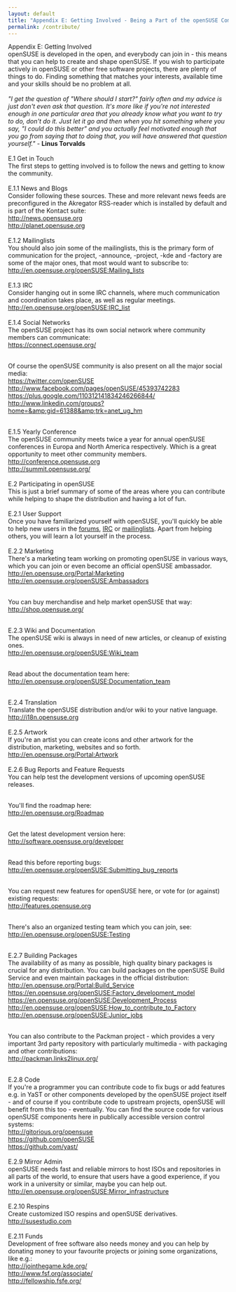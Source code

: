 ```yaml
---
layout: default
title: "Appendix E: Getting Involved - Being a Part of the openSUSE Community and How to Contribute"
permalink: /contribute/
---
```


<div class="os1">Appendix E: Getting Involved</div>
openSUSE is developed in the open, and everybody can join in - this means that you can help to create and shape openSUSE. If you wish to participate actively in openSUSE or other free software projects, there are plenty of things to do. Finding something that matches your interests, available time and your skills should be no problem at all.<br /><br />

<div class="tip"><em>"I get the question of "Where should I start?" fairly often and my advice is just don't even ask that question. It's more like if you're not interested enough in one particular area that you already know what you want to try to do, don't do it. Just let it go and then when you hit something where you say, "I could do this better" and you actually feel motivated enough that you go from saying that to doing that, you will have answered that question yourself."</em> - <b>Linus Torvalds</b></div><br />


<div class="os2">E.1 Get in Touch</div>
The first steps to getting involved is to follow the news and getting to know the community.<br /><br />


<div class="os3">E.1.1 News and Blogs</div>
Consider following these sources. These and more relevant news feeds are preconfigured in the Akregator RSS-reader which is installed by default and is part of the Kontact suite:<br />
<a href="http://news.opensuse.org" target="_blank">http://news.opensuse.org</a><br />
<a href="http://planet.opensuse.org" target="_blank">http://planet.opensuse.org</a><br /><br />


<div class="os3">E.1.2 Mailinglists</div>
You should also join some of the mailinglists, this is the primary form of communication for the project, -announce, -project, -kde and -factory are some of the major ones, that most would want to subscribe to:<br />
<a href="http://en.opensuse.org/openSUSE:Mailing_lists" target="_blank">http://en.opensuse.org/openSUSE:Mailing_lists</a><br /><br />


<div class="os3">E.1.3 IRC</div>
Consider hanging out in some IRC channels, where much communication and coordination takes place, as well as regular meetings.<br />
<a href="http://en.opensuse.org/openSUSE:IRC_list" target="_blank">http://en.opensuse.org/openSUSE:IRC_list</a><br /><br />

<div class="os3">E.1.4 Social Networks</div>
The openSUSE project has its own social network where community members can communicate:<br />
<a href="https://connect.opensuse.org/" target="_blank">https://connect.opensuse.org/</a><br /><br />

Of course the openSUSE community is also present on all the major social media:<br />
<a href="https://twitter.com/openSUSE" target="_blank">https://twitter.com/openSUSE</a><br /> 
<a href="http://www.facebook.com/pages/openSUSE/45393742283" target="_blank">http://www.facebook.com/pages/openSUSE/45393742283</a><br />
<a href="https://plus.google.com/110312141834246266844/" target="_blank">https://plus.google.com/110312141834246266844/</a><br />
<a href="http://www.linkedin.com/groups?home=&amp;gid=61388&amp;trk=anet_ug_hm" target="_blank">http://www.linkedin.com/groups?home=&amp;gid=61388&amp;trk=anet_ug_hm</a><br /><br />


<div class="os3">E.1.5 Yearly Conference</div>
The openSUSE community meets twice a year for annual openSUSE conferences in Europa and North America respectively. Which is a great opportunity to meet other community members.<br />
<a href="http://conference.opensuse.org" target="_blank">http://conference.opensuse.org</a><br />
<a href="http://summit.opensuse.org/" target="_blank">http://summit.opensuse.org/</a><br /><br />


<div class="os2">E.2 Participating in openSUSE</div>
This is just a brief summary of some of the areas where you can contribute while helping to shape the distribution and having a lot of fun.<br /><br />


<div class="os3">E.2.1 User Support</div>
Once you have familiarized yourself with openSUSE, you'll quickly be able to help new users in the <a href="http://forums.opensuse.org" target="_blank">forums</a>, <a href="http://en.opensuse.org/openSUSE:IRC_list" target="_blank">IRC</a> or <a href="http://en.opensuse.org/openSUSE:Mailing_lists" target="_blank">mailinglists</a>. Apart from helping others, you will learn a lot yourself in the process.<br /><br />


<div class="os3">E.2.2 Marketing</div>
There's a marketing team working on promoting openSUSE in various ways, which you can join or even become an official openSUSE ambassador.<br />
<a href="http://en.opensuse.org/Portal:Marketing" target="_blank">http://en.opensuse.org/Portal:Marketing</a><br />
<a href="http://en.opensuse.org/openSUSE:Ambassadors" target="_blank">http://en.opensuse.org/openSUSE:Ambassadors</a><br /><br />

You can buy merchandise and help market openSUSE that way:<br />
<a href="http://shop.opensuse.org" target="_blank">http://shop.opensuse.org/</a><br /><br />


<div class="os3">E.2.3 Wiki and Documentation</div> 
The openSUSE wiki is always in need of new articles, or cleanup of existing ones.<br />
<a href="http://en.opensuse.org/openSUSE:Wiki_team" target="_blank">http://en.opensuse.org/openSUSE:Wiki_team</a><br /><br />

Read about the documentation team here:<br />
<a href="http://en.opensuse.org/openSUSE:Documentation_team" target="_blank">
http://en.opensuse.org/openSUSE:Documentation_team</a><br /><br />


<div class="os3">E.2.4 Translation</div>
Translate the openSUSE distribution and/or wiki to your native language.<br />
<a href="http://i18n.opensuse.org" target="_blank">http://i18n.opensuse.org</a><br /><br />


<div class="os3">E.2.5 Artwork</div>
If you're an artist you can create icons and other artwork for the distribution, marketing, websites and so forth.<br />
<a href="http://en.opensuse.org/Portal:Artwork" target="_blank">http://en.opensuse.org/Portal:Artwork</a><br /><br />


<div class="os3">E.2.6 Bug Reports and Feature Requests</div>
You can help test the development versions of upcoming openSUSE releases.<br /><br />

You'll find the roadmap here:<br />
<a href="http://en.opensuse.org/Roadmap" target="_blank">http://en.opensuse.org/Roadmap</a><br /><br />

Get the latest development version here:<br />
<a href="http://software.opensuse.org/developer" target="_blank">http://software.opensuse.org/developer</a><br /><br />

Read this before reporting bugs:<br />
<a href="http://en.opensuse.org/openSUSE:Submitting_bug_reports" target="_blank">http://en.opensuse.org/openSUSE:Submitting_bug_reports</a><br /><br />

You can request new features for openSUSE here, or vote for (or against) existing requests:<br />
<a href="http://features.opensuse.org" target="_blank">http://features.opensuse.org</a><br /><br />

There's also an organized testing team which you can join, see:<br />
<a href="http://en.opensuse.org/openSUSE:Testing" target="_blank">http://en.opensuse.org/openSUSE:Testing</a><br /><br />



<div class="os3">E.2.7 Building Packages</div>
The availability of as many as possible, high quality binary packages is crucial for any distribution. You can build packages on the openSUSE Build Service and even maintain packages in the official distribution:<br />
<a href="http://en.opensuse.org/Portal:Build_Service" target="_blank">http://en.opensuse.org/Portal:Build_Service</a><br />
<a href="https://en.opensuse.org/openSUSE:Factory_development_model" target="_blank">https://en.opensuse.org/openSUSE:Factory_development_model</a><br />
<a href="https://en.opensuse.org/openSUSE:Development_Process" target="_blank">https://en.opensuse.org/openSUSE:Development_Process</a><br />
<a href="http://en.opensuse.org/openSUSE:How_to_contribute_to_Factory" target="_blank">http://en.opensuse.org/openSUSE:How_to_contribute_to_Factory</a><br />
<a href="http://en.opensuse.org/openSUSE:Junior_jobs" target="_blank">http://en.opensuse.org/openSUSE:Junior_jobs</a><br /><br />


You can also contribute to the Packman project - which provides a very important 3rd party repository with particularly multimedia - with packaging and other contributions:<br />
<a href="http://packman.links2linux.org/" target="_blank">http://packman.links2linux.org/</a><br /><br />


<div class="os3">E.2.8 Code</div>
If you're a programmer you can contribute code to fix bugs or add features e.g. in YaST or other components developed by the openSUSE project itself - and of course if you contribute code to upstream projects, openSUSE will benefit from this too - eventually. You can find the source code for various openSUSE components here in publically accessible version control systems:<br />
<a href="http://gitorious.org/opensuse" target="_blank">http://gitorious.org/opensuse</a><br />
<a href="https://github.com/openSUSE" target="_blank">https://github.com/openSUSE</a><br />
<a href="https://github.com/yast/" target="_blank">https://github.com/yast/</a><br /><br />


<div class="os3">E.2.9 Mirror Admin</div>
openSUSE needs fast and reliable mirrors to host ISOs and repositories in all parts of the world, to ensure that users have a good experience, if you work in a university or similar, maybe you can help out.<br />
<a href="http://en.opensuse.org/openSUSE:Mirror_infrastructure" target="_blank">http://en.opensuse.org/openSUSE:Mirror_infrastructure</a><br /><br />

<div class="os3">E.2.10 Respins</div>
Create customized ISO respins and openSUSE derivatives.<br />
<a href="http://susestudio.com" target="_blank">http://susestudio.com</a><br /><br />

<div class="os3">E.2.11 Funds</div>
Development of free software also needs money and you can help by donating money to your favourite projects or joining some organizations, like e.g.:<br />
<a href="http://jointhegame.kde.org/" target="_blank">http://jointhegame.kde.org/</a><br />
<a href="http://www.fsf.org/associate/" target="_blank">http://www.fsf.org/associate/</a><br />
<a href="http://fellowship.fsfe.org/" target="_blank">http://fellowship.fsfe.org/</a><br /><br />
